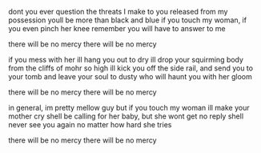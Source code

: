 dont you ever question the threats I make to you
released from my possession youll be more than black and blue
if you touch my woman, if you even pinch her knee
remember you will have to answer to me

there will be no mercy
there will be no mercy

if you mess with her ill hang you out to dry
ill drop your squirming body from the cliffs of mohr so high
ill kick you off the side rail, and send you to your tomb
and leave your soul to dusty who will haunt you with her gloom

there will be no mercy
there will be no mercy

in general, im pretty mellow guy
but if you touch my woman
ill make your mother cry
shell be calling for her baby, but she wont get no reply
shell never see you again no matter how hard she tries


there will be no mercy
there will be no mercy

